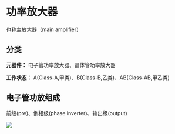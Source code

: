 # 功率放大器

也称主放大器（main amplifier）

## 分类

**元器件：** 电子管功率放大器、晶体管功率放大器

**工作状态：** A(Class-A,甲类)、B(Class-B,乙类)、AB(Class-AB,甲乙类)

## 电子管功放组成

前级(pre)、倒相级(phase inverter)、输出级(output)

![](../../Image/a/amplifier.png)